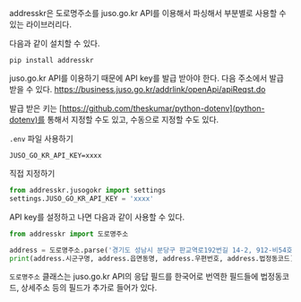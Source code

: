 addresskr은 도로명주소를 juso.go.kr API를 이용해서 파싱해서 부분별로 사용할 수 있는 라이브러리다.

다음과 같이 설치할 수 있다.
```shell
pip install addresskr
```

juso.go.kr API를 이용하기 때문에 API key를 발급 받아야 한다. 다음 주소에서 발급 받을 수 있다.
https://business.juso.go.kr/addrlink/openApi/apiReqst.do

발급 받은 키는 [https://github.com/theskumar/python-dotenv](python-dotenv)를 통해서 지정할 수도 있고, 수동으로 지정할 수도 있다.

`.env` 파일 사용하기
```shell
JUSO_GO_KR_API_KEY=xxxx
```

직접 지정하기
```python
from addresskr.jusogokr import settings
settings.JUSO_GO_KR_API_KEY = 'xxxx'
```

API key를 설정하고 나면 다음과 같이 사용할 수 있다.
```python
from addresskr import 도로명주소

address = 도로명주소.parse('경기도 성남시 분당구 판교역로192번길 14-2, 912-비54호 (삼평동, 골드타워)')
print(address.시군구명, address.읍면동명, address.우편번호, address.법정동코드)
```

`도로명주소` 클래스는 juso.go.kr API의 응답 필드를 한국어로 번역한 필드들에 법정동코드, 상세주소 등의 필드가 추가로 들어가 있다.
